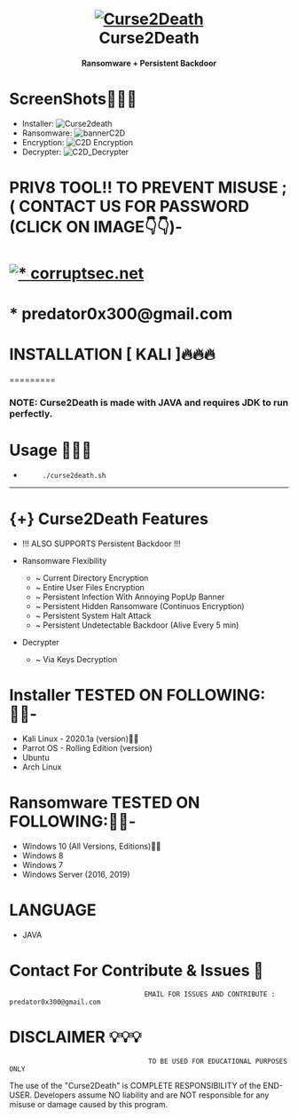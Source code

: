 <h1 align="center">
  <br>
  <a href="https://github.com/M4xSec"><img src="https://i.ibb.co/4ZRmfzs/curse2death0.png" alt="Curse2Death"></a>
  <br>
  Curse2Death
  <br>
</h1>
<h4 align="center">Ransomware + Persistent Backdoor</h4>

# ScreenShots👨🏼‍💻
- Installer:
![Curse2death](https://user-images.githubusercontent.com/57313495/126743478-51a9b572-d255-44ad-ad05-9efaaaad8157.png)
- Ransomware:
![bannerC2D](https://user-images.githubusercontent.com/57313495/126744148-73da0e49-131b-4346-8944-bda61d6f3f99.png)
- Encryption:
![C2D Encryption](https://user-images.githubusercontent.com/57313495/126744228-c5eb2586-b412-47f2-b89a-1b7194ba1bd6.png)
- Decrypter:
![C2D_Decrypter](https://user-images.githubusercontent.com/57313495/126744279-d2e4cf8b-1480-4f98-894e-790e6b4efada.png)

# PRIV8 TOOL!! TO PREVENT MISUSE ;( CONTACT US FOR PASSWORD (CLICK ON IMAGE👇👇)-
<h1>
<a href="https://corruptsec.net/"><img src="https://user-images.githubusercontent.com/57313495/121188698-98097080-c826-11eb-972c-119c82f8f073.png" alt="* corruptsec.net"></a>
</h1>
<h1>
* predator0x300@gmail.com
</h1>

# INSTALLATION [ KALI ]🔥🔥🔥
=========
### NOTE: Curse2Death is made with JAVA and requires JDK to run perfectly.



# Usage 🙋🏻‍♀️
*          ./curse2death.sh

---------------------------------------
{+} Curse2Death Features
===================
- !!! ALSO SUPPORTS Persistent Backdoor !!!

- Ransomware Flexibility
  - ~ Current Directory Encryption
  - ~ Entire User Files Encryption
  - ~ Persistent Infection With Annoying PopUp Banner
  - ~ Persistent Hidden Ransomware (Continuos Encryption)
  - ~ Persistent System Halt Attack
  - ~ Persistent Undetectable Backdoor (Alive Every 5 min)

- Decrypter
    -  ~ Via Keys Decryption

# Installer TESTED ON FOLLOWING:👌🏻-
* Kali Linux - 2020.1a (version)👍🏻
* Parrot OS - Rolling Edition (version)
* Ubuntu 
* Arch Linux
# Ransomware TESTED ON FOLLOWING:👌🏻-
* Windows 10 (All Versions, Editions)👍🏻
* Windows 8
* Windows 7
* Windows Server (2016, 2019)
# LANGUAGE 
* JAVA
# Contact For Contribute & Issues 📲

                                      EMAIL FOR ISSUES AND CONTRIBUTE : predator0x300@gmail.com

# DISCLAIMER 💡💡💡
                                       TO BE USED FOR EDUCATIONAL PURPOSES ONLY

The use of the "Curse2Death" is COMPLETE RESPONSIBILITY of the END-USER. Developers assume NO liability and are NOT responsible for any misuse or damage caused by this program. 

